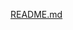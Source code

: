 [README.md](https://github.com/One1Two2Three3Abc/One1Two2Three3Abc.github.io/files/11437089/README.md)

